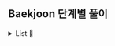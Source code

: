 ## Baekjoon 단계별 풀이

<details><summary> List 🔎</summary>

## Site
☑ [`Baekjoon URL`](https://www.acmicpc.net/step)
<br><br>

## Problems

#### 1단계(L1) : 입출력과 사칙연산
- [x] [2557](https://github.com/cyoungeun/Algorithm/blob/master/src/BOJ/L1/_2557.java) - Hello World
- [x] [10718](https://github.com/cyoungeun/Algorithm/blob/master/src/BOJ/L1/_10718.java) - We love kriii
- [x] [10171](https://github.com/cyoungeun/Algorithm/blob/master/src/BOJ/L1/_10171.java) - 고양이
- [x] [10172](https://github.com/cyoungeun/Algorithm/blob/master/src/BOJ/L1/_10172.java) - 개
- [x] [1000](https://github.com/cyoungeun/Algorithm/blob/master/src/BOJ/L1/_1000.java) - A+B
- [x] [1001](https://github.com/cyoungeun/Algorithm/blob/master/src/BOJ/L1/_1001.java) - A-B
- [x] [10998](https://github.com/cyoungeun/Algorithm/blob/master/src/BOJ/L1/_10998.java) - A×B
- [x] [1008](https://github.com/cyoungeun/Algorithm/blob/master/src/BOJ/L1/_1008.java) - A/B
- [x] [10869](https://github.com/cyoungeun/Algorithm/blob/master/src/BOJ/L1/_10869.java) - 사칙연산
- [x] [10430](https://github.com/cyoungeun/Algorithm/blob/master/src/BOJ/L1/_10430.java) - 나머지
- [x] [2588](https://github.com/cyoungeun/Algorithm/blob/master/src/BOJ/L1/_2588.java) - 곱셈

#### 2단계(L2) : if문
- [x] [1330](https://github.com/cyoungeun/Algorithm/blob/master/src/BOJ/L2/_1330.java) - 두 수 비교하기
- [x] [9498](https://github.com/cyoungeun/Algorithm/blob/master/src/BOJ/L2/_9498.java) - 시험 성적
- [x] [2753](https://github.com/cyoungeun/Algorithm/blob/master/src/BOJ/L2/_2753.java) - 윤년
- [x] [14681](https://github.com/cyoungeun/Algorithm/blob/master/src/BOJ/L2/_14681.java) - 사분면 고르기
- [x] [2884](https://github.com/cyoungeun/Algorithm/blob/master/src/BOJ/L2/_2884.java) - 알람 시계

#### 3단계(L3) : for문
- [x] [2739](https://github.com/cyoungeun/Algorithm/blob/master/src/BOJ/L3/_2739.java) - 구구단
- [x] [10950](https://github.com/cyoungeun/Algorithm/blob/master/src/BOJ/L3/_10950.java) - 	A+B - 3
- [x] [8393](https://github.com/cyoungeun/Algorithm/blob/master/src/BOJ/L3/_8393.java) - 합
- [x] [15552](https://github.com/cyoungeun/Algorithm/blob/master/src/BOJ/L3/_15552.java) - 빠른 A+B
- [x] [2741](https://github.com/cyoungeun/Algorithm/blob/master/src/BOJ/L3/_2741.java) - N 찍기
- [x] [2742](https://github.com/cyoungeun/Algorithm/blob/master/src/BOJ/L3/_2742.java) - 기찍 N
- [x] [11021](https://github.com/cyoungeun/Algorithm/blob/master/src/BOJ/L3/_11021.java) - A+B - 7
- [x] [11022](https://github.com/cyoungeun/Algorithm/blob/master/src/BOJ/L3/_11022.java) - A+B - 8
- [x] [2438](https://github.com/cyoungeun/Algorithm/blob/master/src/BOJ/L3/_2438.java) - 별 찍기 - 1
- [x] [2439](https://github.com/cyoungeun/Algorithm/blob/master/src/BOJ/L3/_2439.java) - 별 찍기 - 2
- [x] [10871](https://github.com/cyoungeun/Algorithm/blob/master/src/BOJ/L3/_10871.java) - X보다 작은 수

#### 4단계(L4) : while문
- [x] [10952](https://github.com/cyoungeun/Algorithm/blob/master/src/BOJ/L4/_10952.java) - A+B - 5
- [x] [10951](https://github.com/cyoungeun/Algorithm/blob/master/src/BOJ/L4/_10951.java) - A+B - 4
- [x] [1110](https://github.com/cyoungeun/Algorithm/blob/master/src/BOJ/L4/_1110.java) - 더하기 사이클

#### 5단계(L5) : 1차원 배열
- [x] [10818](https://github.com/cyoungeun/Algorithm/blob/master/src/BOJ/L5/_10818.java) - 최소, 최대
- [x] [2562](https://github.com/cyoungeun/Algorithm/blob/master/src/BOJ/L5/_2562.java) - 최댓값
- [x] [2577](https://github.com/cyoungeun/Algorithm/blob/master/src/BOJ/L5/_2577.java) - 숫자의 개수
- [x] [3052](https://github.com/cyoungeun/Algorithm/blob/master/src/BOJ/L5/_3052.java) - 나머지
- [x] [1546](https://github.com/cyoungeun/Algorithm/blob/master/src/BOJ/L5/_1546.java) - 평균
- [x] [8958](https://github.com/cyoungeun/Algorithm/blob/master/src/BOJ/L5/_8958.java) - OX퀴즈
- [x] [4344](https://github.com/cyoungeun/Algorithm/blob/master/src/BOJ/L5/_4344.java) - 평균은 넘겠지

#### 6단계(L6) : 함수
- [x] [15596](https://github.com/cyoungeun/Algorithm/blob/master/src/BOJ/L6/_15596.java) - 정수 N개의 합
- [x] [4673](https://github.com/cyoungeun/Algorithm/blob/master/src/BOJ/L6/_4673.java) - 셀프 넘버
- [x] [1065](https://github.com/cyoungeun/Algorithm/blob/master/src/BOJ/L6/_1065.java) - 한수

#### 7단계(L7) : 문자열
- [x] [11654](https://github.com/cyoungeun/Algorithm/blob/master/src/BOJ/L7/_11654.java) - 아스키 코드
- [x] [11720](https://github.com/cyoungeun/Algorithm/blob/master/src/BOJ/L7/_11720.java) - 숫자의 합
- [x] [10809](https://github.com/cyoungeun/Algorithm/blob/master/src/BOJ/L7/_10809.java) - 알파벳 찾기
- [x] [2675](https://github.com/cyoungeun/Algorithm/blob/master/src/BOJ/L7/_2675.java) - 문자열 반복
- [x] [1157](https://github.com/cyoungeun/Algorithm/blob/master/src/BOJ/L7/_1157.java) - 단어 공부
- [x] [1152](https://github.com/cyoungeun/Algorithm/blob/master/src/BOJ/L7/_1152.java) - 단어의 개수
- [x] [2908](https://github.com/cyoungeun/Algorithm/blob/master/src/BOJ/L7/_2908.java) - 상수
- [x] [5622](https://github.com/cyoungeun/Algorithm/blob/master/src/BOJ/L7/_5622.java) - 다이얼
- [x] [2941](https://github.com/cyoungeun/Algorithm/blob/master/src/BOJ/L7/_2941.java) - 크로아티아 알파벳
- [x] [1316](https://github.com/cyoungeun/Algorithm/blob/master/src/BOJ/L7/_1316.java) - 그룹 단어 체커


#### 8단계(L8) : 기본 수학 1
- [x] [1712](https://github.com/cyoungeun/Algorithm/blob/master/src/BOJ/L8/_1712.java) - 손익분기점
- [x] [2292](https://github.com/cyoungeun/Algorithm/blob/master/src/BOJ/L8/_2292.java) - 벌집
- [x] [1193](https://github.com/cyoungeun/Algorithm/blob/master/src/BOJ/L8/_1193.java) - 분수찾기
- [x] [2869](https://github.com/cyoungeun/Algorithm/blob/master/src/BOJ/L8/_2869.java) - 달팽이는 올라가고 싶다
- [x] [10250](https://github.com/cyoungeun/Algorithm/blob/master/src/BOJ/L8/_10250.java) - ACM 호텔
- [x] [2775](https://github.com/cyoungeun/Algorithm/blob/master/src/BOJ/L8/_2775.java) - 부녀회장이 될테야
- [x] [2839](https://github.com/cyoungeun/Algorithm/blob/master/src/BOJ/L8/_2839.java) - 설탕배달
- [x] [10757](https://github.com/cyoungeun/Algorithm/blob/master/src/BOJ/L8/_10757.java) - 큰 수 A+B
- [ ] [1011]() - Fly me to the Alpha Centauri

#### 9단계(L9) : 기본 수학 2
- [x] [1978](https://github.com/cyoungeun/Algorithm/blob/master/src/BOJ/L9/_1978.java) - 소수 찾기

</details>
